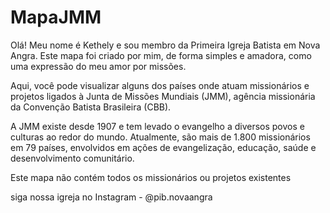 # MapaJMM
Olá! Meu nome é Kethely e sou membro da Primeira Igreja Batista em Nova Angra. Este mapa foi criado por mim, de forma simples e amadora, como uma expressão do meu amor por missões.

Aqui, você pode visualizar alguns dos países onde atuam missionários e projetos ligados à Junta de Missões Mundiais (JMM), agência missionária da Convenção Batista Brasileira (CBB).

A JMM existe desde 1907 e tem levado o evangelho a diversos povos e culturas ao redor do mundo. Atualmente, são mais de 1.800 missionários em 79 países, envolvidos em ações de evangelização, educação, saúde e desenvolvimento comunitário.

Este mapa não contém todos os missionários ou projetos existentes

siga nossa igreja no Instagram - @pib.novaangra
